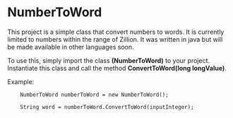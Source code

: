 # NumberToWord
This project is a simple class that convert numbers to words. It is currently limited to numbers within the range of Zillion. It was written in java but will be made available in other languages soon. 

To use this, simply import the class <b>(NumberToWord)</b> to your project. Instantiate this class and call the method <b>ConvertToWord(long longValue)</b>.

Example:


        NumberToWord numberToWord = new NumberToWord();
 
        String word = numberToWord.ConvertToWord(inputInteger);

